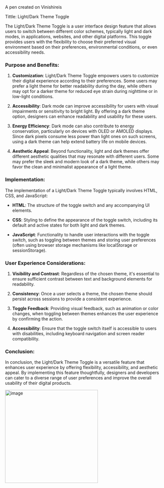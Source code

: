 A pen created on Vinishireis

Tittle: Light/Dark Theme Toggle

The Light/Dark Theme Toggle is a user interface design feature that allows users to switch between different color schemes, typically light and dark modes, in applications, websites, and other digital platforms. This toggle provides users with the flexibility to choose their preferred visual environment based on their preferences, environmental conditions, or even accessibility needs.

### Purpose and Benefits:

1. **Customization**: Light/Dark Theme Toggle empowers users to customize their digital experience according to their preferences. Some users may prefer a light theme for better readability during the day, while others may opt for a darker theme for reduced eye strain during nighttime or in low-light conditions.

2. **Accessibility**: Dark mode can improve accessibility for users with visual impairments or sensitivity to bright light. By offering a dark theme option, designers can enhance readability and usability for these users.

3. **Energy Efficiency**: Dark mode can also contribute to energy conservation, particularly on devices with OLED or AMOLED displays. Since dark pixels consume less power than light ones on such screens, using a dark theme can help extend battery life on mobile devices.

4. **Aesthetic Appeal**: Beyond functionality, light and dark themes offer different aesthetic qualities that may resonate with different users. Some may prefer the sleek and modern look of a dark theme, while others may favor the clean and minimalist appearance of a light theme.

### Implementation:

The implementation of a Light/Dark Theme Toggle typically involves HTML, CSS, and JavaScript:

- **HTML**: The structure of the toggle switch and any accompanying UI elements.
  
- **CSS**: Styling to define the appearance of the toggle switch, including its default and active states for both light and dark themes.
  
- **JavaScript**: Functionality to handle user interactions with the toggle switch, such as toggling between themes and storing user preferences (often using browser storage mechanisms like localStorage or sessionStorage).

### User Experience Considerations:

1. **Visibility and Contrast**: Regardless of the chosen theme, it's essential to ensure sufficient contrast between text and background elements for readability.

2. **Consistency**: Once a user selects a theme, the chosen theme should persist across sessions to provide a consistent experience.

3. **Toggle Feedback**: Providing visual feedback, such as animation or color changes, when toggling between themes enhances the user experience by confirming the action.

4. **Accessibility**: Ensure that the toggle switch itself is accessible to users with disabilities, including keyboard navigation and screen reader compatibility.

### Conclusion:

In conclusion, the Light/Dark Theme Toggle is a versatile feature that enhances user experience by offering flexibility, accessibility, and aesthetic appeal. By implementing this feature thoughtfully, designers and developers can cater to a diverse range of user preferences and improve the overall usability of their digital products.

<img width="303" alt="image" src="https://github.com/Vinishireis/Theme_Toggler/assets/95651095/1913b29e-4b79-4614-a7e7-f5cd2dc685ac">
